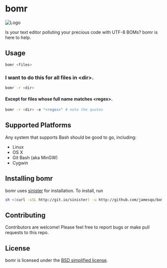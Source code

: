 # bomr

![Logo](icons/icon.png)

Is your text editor polluting your precious code with UTF-8 BOMs? bomr is here to help.

## Usage

```bash
bomr <files>
```

### I want to do this for all files in &lt;dir&gt;.

```bash
bomr -r <dir>
```

#### Except for files whose full name matches &lt;regex&gt;.

```bash
bomr -r <dir> -e "<regex>" # note the quotes
```

## Supported Platforms

Any system that supports Bash should be good to go, including:

- Linux
- OS X
- Git Bash (aka MinGW)
- Cygwin

## Installing bomr

bomr uses [sinister](https://github.com/jamesqo/sinister) for installation. To install, run

```bash
sh <(curl -sSL http://git.io/sinister) -u http://github.com/jamesqo/bomr/raw/master/bomr
```

## Contributing

Contributors are welcome! Please feel free to report bugs or make pull requests to this repo.

## License

bomr is licensed under the [BSD simplified license](license.bsd).
